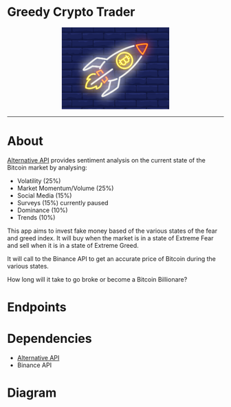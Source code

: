 # Greedy Crypto Trader 

<div align="center">
    <img src="./logo.png" alt="drawing" width="250"/>
    <hr>
</div>

# About

[Alternative API](https://alternative.me/crypto/fear-and-greed-index/) provides sentiment analysis on the current state of the Bitcoin market by analysing:
- Volatility (25%)
- Market Momentum/Volume (25%)
- Social Media (15%)
- Surveys (15%) currently paused
- Dominance (10%)
- Trends (10%)

This app aims to invest fake money based of the various states of the fear and greed index. It will buy when the market is in a state of Extreme Fear and sell when it is in a state of Extreme Greed.

It will call to the Binance API to get an accurate price of Bitcoin during the various states. 

How long will it take to go broke or become a Bitcoin Billionare?

# Endpoints

# Dependencies

- [Alternative API](https://alternative.me/crypto/fear-and-greed-index/)
- Binance API

# Diagram

